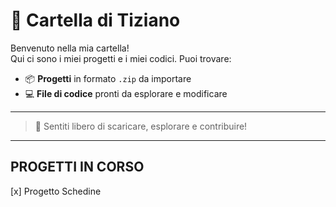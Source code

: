 # 📁 Cartella di Tiziano

Benvenuto nella mia cartella!  
Qui ci sono i miei progetti e i miei codici. Puoi trovare:

- 📦 **Progetti** in formato `.zip` da importare  
- 💻 **File di codice** pronti da esplorare e modificare  

---

> 🚀 Sentiti libero di scaricare, esplorare e contribuire!

---

## PROGETTI IN CORSO
[x] Progetto Schedine
